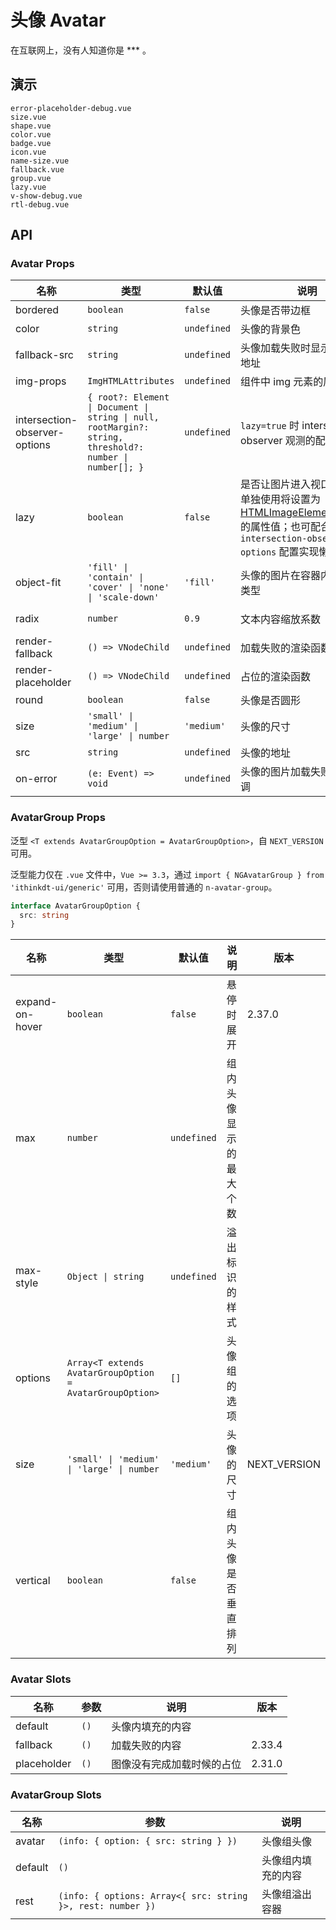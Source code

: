 # 头像 Avatar

在互联网上，没有人知道你是 \*\*\* 。

## 演示

```demo
error-placeholder-debug.vue
size.vue
shape.vue
color.vue
badge.vue
icon.vue
name-size.vue
fallback.vue
group.vue
lazy.vue
v-show-debug.vue
rtl-debug.vue
```

## API

### Avatar Props

| 名称 | 类型 | 默认值 | 说明 | 版本 |
| --- | --- | --- | --- | --- |
| bordered | `boolean` | `false` | 头像是否带边框 |  |
| color | `string` | `undefined` | 头像的背景色 |  |
| fallback-src | `string` | `undefined` | 头像加载失败时显示的图片的地址 |  |
| img-props | `ImgHTMLAttributes` | `undefined` | 组件中 img 元素的属性 | 2.34.0 |
| intersection-observer-options | `{ root?: Element \| Document \| string \| null, rootMargin?: string, threshold?: number \| number[]; }` | `undefined` | `lazy=true` 时 intersection observer 观测的配置 | 2.31.0 |
| lazy | `boolean` | `false` | 是否让图片进入视口再加载，单独使用将设置为[HTMLImageElement.loading](https://developer.mozilla.org/en-US/docs/Web/API/HTMLImageElement/loading) 的属性值；也可配合 `intersection-observer-options` 配置实现懒加载 | 2.31.0 |
| object-fit | `'fill' \| 'contain' \| 'cover' \| 'none' \| 'scale-down'` | `'fill'` | 头像的图片在容器内的的适应类型 |  |
| radix | `number` | `0.9` | 文本内容缩放系数 | iThinkDT 1.5.1 |
| render-fallback | `() => VNodeChild` | `undefined` | 加载失败的渲染函数 | 2.33.4 |
| render-placeholder | `() => VNodeChild` | `undefined` | 占位的渲染函数 | 2.33.4 |
| round | `boolean` | `false` | 头像是否圆形 |  |
| size | `'small' \| 'medium' \| 'large' \| number` | `'medium'` | 头像的尺寸 |
| src | `string` | `undefined` | 头像的地址 |  |
| on-error | `(e: Event) => void` | `undefined` | 头像的图片加载失败执行的回调 |  |

### AvatarGroup Props

泛型 `<T extends AvatarGroupOption = AvatarGroupOption>`，自 `NEXT_VERSION` 可用。

泛型能力仅在 `.vue` 文件中，`Vue >= 3.3`，通过 `import { NGAvatarGroup } from 'ithinkdt-ui/generic'` 可用，否则请使用普通的 `n-avatar-group`。

```ts
interface AvatarGroupOption {
  src: string
}
```

| 名称 | 类型 | 默认值 | 说明 | 版本 |
| --- | --- | --- | --- | --- |
| expand-on-hover | `boolean` | `false` | 悬停时展开 | 2.37.0 |
| max | `number` | `undefined` | 组内头像显示的最大个数 |  |
| max-style | `Object \| string` | `undefined` | 溢出标识的样式 |  |
| options | `Array<T extends AvatarGroupOption = AvatarGroupOption>` | `[]` | 头像组的选项 |  |
| size | `'small' \| 'medium' \| 'large' \| number` | `'medium'` | 头像的尺寸 | NEXT_VERSION |
| vertical | `boolean` | `false` | 组内头像是否垂直排列 |  |

### Avatar Slots

| 名称        | 参数 | 说明                       | 版本   |
| ----------- | ---- | -------------------------- | ------ |
| default     | `()` | 头像内填充的内容           |        |
| fallback    | `()` | 加载失败的内容             | 2.33.4 |
| placeholder | `()` | 图像没有完成加载时候的占位 | 2.31.0 |

### AvatarGroup Slots

| 名称 | 参数 | 说明 |
| --- | --- | --- |
| avatar | `(info: { option: { src: string } })` | 头像组头像 |
| default | `()` | 头像组内填充的内容 |
| rest | `(info: { options: Array<{ src: string }>, rest: number })` | 头像组溢出容器 |
